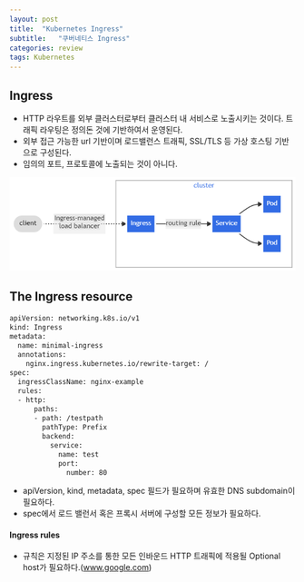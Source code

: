 ```yaml
---
layout: post
title:  "Kubernetes Ingress"
subtitle:   "쿠버네티스 Ingress"
categories: review
tags: Kubernetes
---
```


## Ingress
- HTTP 라우트를 외부 클러스터로부터 클러스터 내 서비스로 노출시키는 것이다. 트래픽 라우팅은 정의돈 것에 기반하여서 운영된다.
- 외부 접근 가능한 url 기반이며 로드밸런스 트래픽, SSL/TLS 등 가상  호스팅 기반으로 구성된다.
- 임의의 포트, 프로토콜에 노출되는 것이 아니다.

![Alt text](image.png)


## The Ingress resource

```
apiVersion: networking.k8s.io/v1
kind: Ingress
metadata:
  name: minimal-ingress
  annotations:
    nginx.ingress.kubernetes.io/rewrite-target: /
spec:
  ingressClassName: nginx-example
  rules:
  - http:
      paths:
      - path: /testpath
        pathType: Prefix
        backend:
          service:
            name: test
            port:
              number: 80

```
- apiVersion, kind, metadata, spec 필드가 필요하며 유효한 DNS subdomain이 필요하다.
- spec에서 로드 밸런서 혹은 프록시 서버에 구성할 모든 정보가 필요하다.

#### Ingress rules
- 규칙은 지정된 IP 주소를 통한 모든 인바운드 HTTP 트래픽에 적용될 Optional host가 필요하다.(www.google.com)
